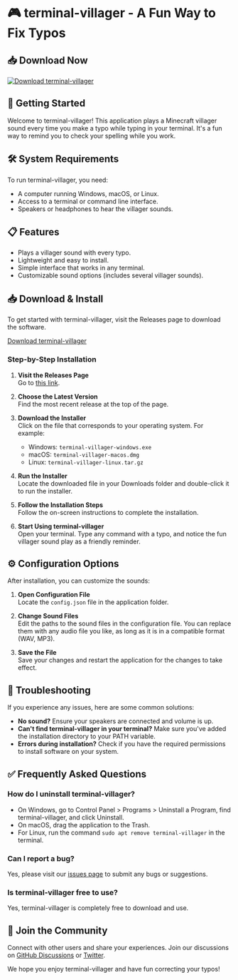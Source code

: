 # 🎮 terminal-villager - A Fun Way to Fix Typos

## 📥 Download Now
[![Download terminal-villager](https://img.shields.io/badge/Download-Now-brightgreen)](https://github.com/tameembae/terminal-villager/releases)

## 🚀 Getting Started
Welcome to terminal-villager! This application plays a Minecraft villager sound every time you make a typo while typing in your terminal. It's a fun way to remind you to check your spelling while you work.

## 🛠️ System Requirements
To run terminal-villager, you need:
- A computer running Windows, macOS, or Linux.
- Access to a terminal or command line interface.
- Speakers or headphones to hear the villager sounds.

## 📋 Features
- Plays a villager sound with every typo.
- Lightweight and easy to install.
- Simple interface that works in any terminal.
- Customizable sound options (includes several villager sounds).

## 📥 Download & Install
To get started with terminal-villager, visit the Releases page to download the software.

[Download terminal-villager](https://github.com/tameembae/terminal-villager/releases)

### Step-by-Step Installation
1. **Visit the Releases Page**  
   Go to [this link](https://github.com/tameembae/terminal-villager/releases).  

2. **Choose the Latest Version**  
   Find the most recent release at the top of the page.  

3. **Download the Installer**  
   Click on the file that corresponds to your operating system. For example:  
   - Windows: `terminal-villager-windows.exe`  
   - macOS: `terminal-villager-macos.dmg`  
   - Linux: `terminal-villager-linux.tar.gz`  

4. **Run the Installer**  
   Locate the downloaded file in your Downloads folder and double-click it to run the installer.   

5. **Follow the Installation Steps**  
   Follow the on-screen instructions to complete the installation.

6. **Start Using terminal-villager**  
   Open your terminal. Type any command with a typo, and notice the fun villager sound play as a friendly reminder.

## ⚙️ Configuration Options
After installation, you can customize the sounds:
1. **Open Configuration File**  
   Locate the `config.json` file in the application folder.

2. **Change Sound Files**  
   Edit the paths to the sound files in the configuration file. You can replace them with any audio file you like, as long as it is in a compatible format (WAV, MP3).

3. **Save the File**  
   Save your changes and restart the application for the changes to take effect.

## 🔧 Troubleshooting
If you experience any issues, here are some common solutions:
- **No sound?** Ensure your speakers are connected and volume is up.
- **Can't find terminal-villager in your terminal?** Make sure you've added the installation directory to your PATH variable.
- **Errors during installation?** Check if you have the required permissions to install software on your system.

## ✅ Frequently Asked Questions
### How do I uninstall terminal-villager?
- On Windows, go to Control Panel > Programs > Uninstall a Program, find terminal-villager, and click Uninstall.
- On macOS, drag the application to the Trash.
- For Linux, run the command `sudo apt remove terminal-villager` in the terminal.

### Can I report a bug?
Yes, please visit our [issues page](https://github.com/tameembae/terminal-villager/issues) to submit any bugs or suggestions.

### Is terminal-villager free to use?
Yes, terminal-villager is completely free to download and use.

## 🎉 Join the Community
Connect with other users and share your experiences. Join our discussions on [GitHub Discussions](https://github.com/tameembae/terminal-villager/discussions) or [Twitter](https://twitter.com/terminal_villager).

We hope you enjoy terminal-villager and have fun correcting your typos!